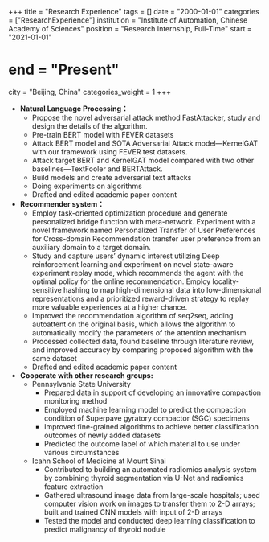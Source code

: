 +++
title =  "Research Experience"
tags = []
date = "2000-01-01"
categories = ["ResearchExperience"]
institution = "Institute of Automation, Chinese Academy of Sciences"
position = "Research Internship, Full-Time"
start = "2021-01-01"
# end = "Present"
city = "Beijing, China"
categories_weight = 1
+++

- **Natural Language Processing：**
  - Propose the novel adversarial attack method FastAttacker, study and design the details of the algorithm.
  - Pre-train BERT model with FEVER datasets
  - Attack BERT model and SOTA Adversarial Attack model—KernelGAT with our framework using FEVER test datasets.
  - Attack target BERT and KernelGAT model compared with two other baselines—TextFooler and BERTAttack.
  - Build models and create adversarial text attacks
  - Doing experiments on algorithms
  - Drafted and edited academic paper content
- **Recommender system：**
  - Employ task-oriented optimization procedure and generate personalized bridge function with meta-network. Experiment with a novel framework named Personalized Transfer of User Preferences for Cross-domain Recommendation transfer user preference from an auxiliary domain to a target domain.
  - Study and capture users’ dynamic interest utilizing Deep reinforcement learning and experiment on novel state-aware experiment replay mode, which recommends the agent with the optimal policy for the online recommendation. Employ locality-sensitive hashing to map high-dimensional data into low-dimensional representations and a prioritized reward-driven strategy to replay more valuable experiences at a higher chance.
  - Improved the recommendation algorithm of seq2seq, adding autoattent on the original basis, which allows the algorithm to automatically modify the parameters of the attention mechanism
  - Processed collected data, found baseline through literature review, and improved accuracy by comparing proposed algorithm with the same dataset
  - Drafted and edited academic paper content
- **Cooperate with other research groups:**
  - Pennsylvania State University
    - Prepared data in support of developing an innovative compaction monitoring method
    - Employed machine learning model to predict the compaction condition of Superpave gyratory compactor (SGC) specimens
    - Improved fine-grained algorithms to achieve better classification outcomes of newly added datasets
    - Predicted the outcome label of which material to use under various circumstances
  - Icahn School of Medicine at Mount Sinai
    - Contributed to building an automated radiomics analysis system by combining thyroid segmentation via U-Net and radiomics feature extraction
    - Gathered ultrasound image data from large-scale hospitals; used computer vision work on images to transfer them to 2-D arrays; built and trained CNN models with input of 2-D arrays
    - Tested the model and conducted deep learning classification to predict malignancy of thyroid nodule
